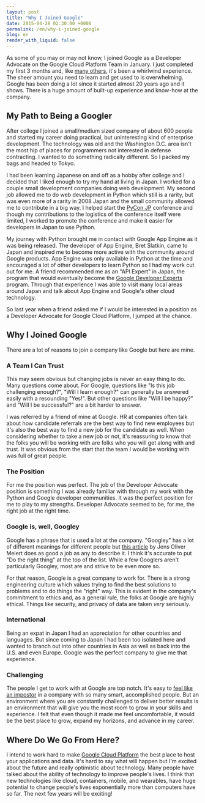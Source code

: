 ```yaml
---
layout: post
title: "Why I Joined Google"
date: 2015-04-28 02:30:00 +0000
permalink: /en/why-i-joined-google
blog: en
render_with_liquid: false
---
```


As some of you may or may not know, I joined Google as a Developer Advocate on
the Google Cloud Platform Team in January. I just completed my first 3 months
and, like [many others](http://paul.kinlan.me/my-first-year-in-google/), it's
been a whirlwind experience. The sheer amount you need to learn and get used to
is overwhelming. Google has been doing a lot since it started almost 20 years
ago and it shows. There is a huge amount of built-up experience and know-how at
the company.

## My Path to Being a Googler

After college I joined a small/medium sized company of about 600 people and
started my career doing practical, but uninteresting kind of enterprise
development. The technology was old and the Washington D.C. area isn't the
most hip of places for programmers not interested in defense contracting. I
wanted to do something radically different. So I packed my bags and headed to
Tokyo.

I had been learning Japanese on and off as a hobby after college and I decided
that I liked enough to try my hand at living in Japan. I worked for a couple
small development companies doing web development. My second job allowed me to
do web development in Python which still is a rarity, but was even more of a
rarity in 2008 Japan and the small community allowed me to contribute in a big
way. I helped start the [PyCon JP](http://pycon.jp/) conference and though
my contributions to the logistics of the conference itself were limited,
I worked to promote the conference and make it easier for developers in Japan
to use Python.

My journey with Python brought me in contact with Google App Engine as it was
being released. The developer of App Engine, Bret Slatkin, came to Japan and
inspired me to become more active with the community around Google products.
App Engine was only available in Python at the time and encouraged a lot of
other developers to learn Python so I had my work cut out for me. A friend
recommended me as an "API Expert" in Japan, the program that would eventually
become the [Google Developer Experts](https://developers.google.com/experts/)
program. Through that experience I was able to visit many local areas around
Japan and talk about App Engine and Google's other cloud technology.

So last year when a friend asked me if I would be interested in a position
as a Developer Advocate for Google Cloud Platform, I jumped at the chance.

## Why I Joined Google 

There are a lot of reasons to join a company like Google but here are mine.

### A Team I Can Trust

This may seem obvious but changing jobs is never an easy thing to do. Many
questions come about. For Google, questions like "Is this job challenging
enough?", "Will I learn enough?" can generally be answered easily with a
resounding "Yes!". But other questions like "Will I be happy?" and "Will I be
successful?" are a bit harder to answer.

I was referred by a friend of mine at Google. HR at companies often talk
about how candidate referrals are the best way to find new employees but it's
also the best way to find a new job for the candidate as well. When considering
whether to take a new job or not, it's reassuring to know that the folks you
will be working with are folks who you will get along with and trust. It was
obvious from the start that the team I would be working with was full of
great people.

### The Position

For me the position was perfect. The job of the Developer Advocate position is
something I was already familiar with through my work with the Python and Google
developer communities. It was the perfect position for me to play to my strengths.
Developer Advocate seemed to be, for me, the right job at the right time.

### Google is, well, Googley

Google has a phrase that is used a lot at the company. "Googley" has a lot
of different meanings for different people but
[this article](http://meiert.com/en/blog/20130812/googliness/) by Jens Oliver
Meiert does as good a job as any to describe it. I think it's accurate to
put "Do the right thing" at the top of the list. While a few Googlers aren't
particularly Googley, most are and strive to be even more so.

For that reason, Google is a great company to work for. There is a strong
engineering culture which values trying to find the best solutions to problems
and to do things the "right" way. This is evident in the company\'s commitment
to ethics and, as a general rule, the folks at Google are highly ethical.
Things like security, and privacy of data are taken *very* seriously.

### International

Being an expat in Japan I had an appreciation for other countries and
languages. But since coming to Japan I had been too isolated here and wanted to
branch out into other countries in Asia as well as back into the U.S. and
even Europe. Google was the perfect company to give me that experience.

### Challenging

The people I get to work with at Google are top notch. It's easy to
[feel like an impostor](http://en.wikipedia.org/wiki/Impostor_syndrome)
in a company with so many smart, accomplished people. But an environment
where you are constantly challenged to deliver better results is an environment
that will give you the most room to grow in your skills and experience. I
felt that even though it made me feel uncomfortable, it would be the best
place to grow, expand my horizons, and advance in my career.

## Where Do We Go From Here?

I intend to work hard to make [Google Cloud Platform](http://cloud.google.com/)
the best place to host your applications and data. It's hard to say what will
happen but I'm excited about the future and really optimistic about
technology. Many people have talked about the ability of technology to improve
people's lives.  I think that new technologies like cloud, containers, mobile,
and wearables, have huge potential to change people's lives exponentially
more than computers have so far. The next few years will be exciting!
